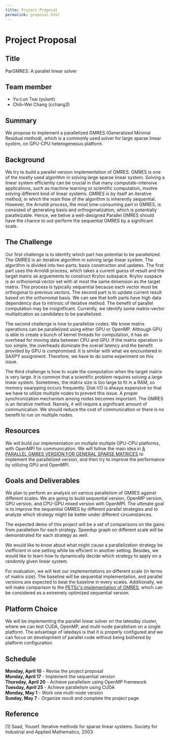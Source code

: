```yaml
---
title: Project Proposal
permalink: proposal.html
---
```



Project Proposal
======================

## Title

ParGMRES: A parallel linear solver

## Team member

- Yu-Lun Tsai (yulunt)
- Chih-Wei Chang (cchang3)

## Summary

We propose to implement a parallelized GMRES (Generalized Minimal Residual
method), which is a commonly used solver for large sparse linear system, on
GPU-CPU heterogeneous platform.

## Background

We try to build a parallel version implementation of GMRES. GMRES is one of the
mostly used algorithm in solving large sparse linear system. Solving a linear
system efficiently can be crucial in that many computate-intensive applications,
such as machine learning or scientific computation, involve solving different
kind of linear systems. GMRES is by itself an iterative method, in which the
main flow of the algorithm is inherently sequential. However, the Arnoldi
process, the most time-consuming part in GMRES, is consisted of generating basis
and orthogonalization, which is potentially paralleizable. Hence, we belive a
well-designed Parallel GMRES should have the chance to out-perform the
sequential GMRES by a significant scale.

<!-- If your project involves accelerating a compute-intensive application, describe -->
<!-- the application or piece of the application you are going to implement in more -->
<!-- detail. This description need only be a few paragraphs. It might be helpful to -->
<!-- include a block diagram or pseudocode of the basic idea. An important detail is -->
<!-- what aspects of the problem might benefit from parallelism? and why? -->


## The Challenge

Our first challenge is to identify which part has potential to be parallelized. The GMRES is an 
iterative algorithm in solving large linear system. The algorithm is divided into two parts: basis
constructon and updates. The first part uses the Arnoldi process, which takes a current guess of 
result and the target matrix as arguements to construct Krylov subspace. Krylov suspace is an 
orthonomal vector set with at most the same dimension as the target matrix. This process 
is typically sequential because each vector must be orthogonal to previous vectors. The second 
part is to update current result based on the orthonomal basis. We can see that both parts 
have high data dependency due to intrinsic of iterative method. The benefit of parallel computation
may be insignificant. Currently, we identify some matrix-vector multiplication as candidates to be 
parallelized.

The second challenge is how to parallelize codes. We know matrix operations can
be parallelized using either GPU or OpenMP. Although GPU is able to create a bunch of kernel
threads for computation, it has an overhead for moving data between CPU and GPU.
If the matrix operation is too simple, the overheads dominate the overall latency and
the benefit provided by GPU is compromised. It is similar with what we encountered in 
SAXPY assignment. Therefore, we have to do some experiment on this issue.


The third challenge is how to scale the computation when the target matrix is very large.
It is common that a scientific problem requires solving a large linear system. Sometimes, 
the matrix size is too large to fit in a RAM, so memory swarpping occurs frequently. Disk 
I/O is always expensive so that we have to utilize multiple nodes to prevent this issue. 
A proper synchronization mechanism among nodes becomes important. The GMRES is an iterative 
method. Namely, it will require a significant amount of communication. We should reduce the
cost of communication or there is no benefit to run on multiple nodes.


<!-- Describe why the problem is challenging. What aspects of the problem might make --> 
<!-- it difficult to parallelize? In other words, what to you hope to learn by doing -->
<!-- the project?                                                                    -->
<!-- - Describe the workload: what are the dependencies, what are its memory access  -->
<!--   characteristics? (is there locality? is there a high communication to         -->
<!--   computation ratio?), is there divergent execution?                            -->
<!-- - Describe constraints: What are the properties of the system that make mapping -->
<!--   the workload to it challenging? -->

## Resources

We will build our implementation on multiple multiple GPU-CPU platforms, with
OpenMPI for communication. We will follow the main idea in 
[A PARALLEL GMRES VERSION FOR GENERAL SPARSE MATRICES](https://www.irisa.fr/sage/jocelyne/publis/1990/etna-1995.pdf)
to implement the parallelized version, and then try to improve the performance
by utilizing GPU and OpenMPI.

## Goals and Deliverables

We plan to perform an analysis on various parallelism of GMRES against different
scales. We are going to build sequential version, OpenMP version, GPU version,
and CPU-GPU mixed version with OpenMPI. The ultimate goal is to improve the
sequential GMRES by different parallel strategies and to analyze which strategy
might be better under different circumstances.

The expected demo of this project will be a set of comparisons on the gains from
parallelism for each strategy. Speedup graph on different scale will be
demonstrated for each strategy as well.

We would like to know about what might cause a parallelization strategy be
inefficient in one setting while be efficient in another setting. Besides, we
would like to learn how to dynamically decide which strategy to apply on a
randomly given linear system.

For evaluation, we will test our implementations on different scale (in terms of
matrix size). The baseline will be sequential implementation, and parallel
versions are expected to beat the baseline in every scales. Additionally, we
will make comparison to
the
[PETSc's implementation of GMRES](http://www.mcs.anl.gov/petsc/petsc-current/docs/manualpages/KSP/KSPGMRES.html),
which can be considered as a extremely optimized sequential version.

<!-- This is by far the most important section of the proposal: -->

<!-- - Separate your goals into what you PLAN TO ACHIEVE (what you believe you must -->
<!--   get done to have a successful project and get the grade you expect) and an -->
<!--   extra goal or two that you HOPE TO ACHIEVE if the project goes really well and -->
<!--   you get ahead of schedule. It may not be possible to state precise performance -->
<!--   goals at this time, but we encourage you be as precise as possible. If you do -->
<!--   state a goal, give some justification of why you think you can achieve it. -->
<!--   (e.g., I hope to speed up my starter code 10x, because if I did it would run -->
<!--   in real-time.) -->
<!-- - If applicable, describe the demo you plan to show at the parallelism -->
<!--   computation (will it be an interactive demo? will you show an output of the -->
<!--   program that is really neat? will you show speedup graphs?). Specifically, -->
<!--   what will you show us that will demonstrate you did a good job? -->
<!-- - If your project is an analysis project, what are you hoping to learn about the -->
<!--   workload or system being studied? What question(s) do you plan to answer in -->
<!--   your analysis? -->
<!-- - Systems project proposals should describe what the system will be capable of -->
<!--   and what performance is hoped to be achieved. -->
<!-- - IN GENERAL: Imagine that I didn't give you a grading script on assignments 2, -->
<!--   3, or 4. Imagine you did the entire assignment, made it as fast as you could, -->
<!--   and then turned it in. You wouldn't have any idea if you'd done a good job!!! -->
<!--   That's the situation you are in for the final project. And that's the -->
<!--   situation I'm in when grading your final project. As part of your project -->
<!--   plan, and ONE OF THE FIRST THINGS YOU SHOULD DO WHEN YOU GET STARTED WORKING -->
<!--   is implement the test harnesses and/or baseline "reference" implementations -->
<!--   for your project. Then, for the rest of your project you always have the -->
<!--   ability to run your optimized code and obtain a comparison. -->

## Platform Choice

We will be implementing the parallel linear solver on the latesday cluster, where we can
test CUDA, OpenMP, and multi-node parallelism on a single platform. The advantage of 
latedays is that it is properly configured and we can focus on development of parallel
code without being bothered by platform configuration.

<!--
Describe why the platform (computer and/or language) you have chosen is a good
one for your needs. Why does it make sense to use this parallel system for the
workload you have chosen?
-->

## Schedule

**Monday, April 10** - Revise the project proposal  
**Monday, April 17** - Implement the sequential version  
**Thursday, April 20** - Achieve parallelism using OpenMP framework  
**Tuesday, April 25** - Achieve parallelism using CUDA  
**Monday, May 1** - Work one multi-node version  
**Sunday, May 7** - Organize result and complete the project page  


<!--
Produce a schedule for your project. Your schedule should have at least one item
to do per week. List what you plan to get done each week from now until the
parallelism competition in order to meet your project goals. Keep in mind that
due to other classes, you'll have more time to work some weeks than others (work
that into the schedule). You will need to re-evaluate your progress at the end
of each week and update this schedule accordingly. Note the intermediate
checkpoint deadline is April 25th. In your schedule we encourage you to be
precise as precise as possible. It's often helpful to work backward in time from
your deliverables and goals, writing down all the little things you'll need to
do (establish the dependencies!).
-->

## Reference

[1] Saad, Yousef. Iterative methods for sparse linear systems. Society for Industrial and Applied Mathematics, 2003.

<!-- ## Welcome to GitHub Pages -->

<!-- You can use the [editor on GitHub](https://github.com/stormysun513/pcap-final/edit/gh-pages/README.md) to maintain and preview the content for your website in Markdown files. -->

<!-- Whenever you commit to this repository, GitHub Pages will run [Jekyll](https://jekyllrb.com/) to rebuild the pages in your site, from the content in your Markdown files. -->

<!-- ### Markdown -->

<!-- Markdown is a lightweight and easy-to-use syntax for styling your writing. It includes conventions for -->

<!-- ```markdown -->
<!-- Syntax highlighted code block -->

<!-- # Header 1 -->
<!-- ## Header 2 -->
<!-- ### Header 3 -->

<!-- - Bulleted -->
<!-- - List -->

<!-- 1. Numbered -->
<!-- 2. List -->

<!-- **Bold** and _Italic_ and `Code` text -->

<!-- [Link](url) and ![Image](src) -->
<!-- ``` -->

<!-- For more details see [GitHub Flavored Markdown](https://guides.github.com/features/mastering-markdown/). -->

<!-- ### Jekyll Themes -->

<!-- Your Pages site will use the layout and styles from the Jekyll theme you have selected in your [repository settings](https://github.com/stormysun513/pcap-final/settings). The name of this theme is saved in the Jekyll `_config.yml` configuration file. -->

<!-- ### Support or Contact -->

<!-- Having trouble with Pages? Check out our [documentation](https://help.github.com/categories/github-pages-basics/) or [contact support](https://github.com/contact) and we’ll help you sort it out. -->
